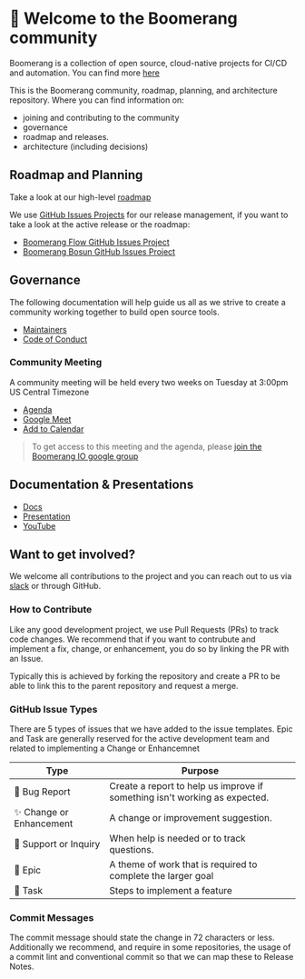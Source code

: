 # :wave: Welcome to the Boomerang community

Boomerang is a collection of open source, cloud-native projects for CI/CD and automation. You can find more [here](https://useboomerang.io)

This is the Boomerang community, roadmap, planning, and architecture repository. Where you can find information on:

- joining and contributing to the community
- governance
- roadmap and releases.
- architecture (including decisions)

## Roadmap and Planning

Take a look at our high-level [roadmap](ROADMAP.md)

We use [GitHub Issues Projects](https://github.com/features/issues) for our release management, if you want to take a look at the active release or the roadmap:

- [Boomerang Flow GitHub Issues Project](https://github.com/orgs/boomerang-io/projects/4/views/1)
- [Boomerang Bosun GitHub Issues Project](https://github.com/orgs/boomerang-io/projects/5)

## Governance

The following documentation will help guide us all as we strive to create a community working together to build open source tools.

- [Maintainers](https://github.com/boomerang-io/roadmap/blob/main/MAINTAINERS.md)
- [Code of Conduct](https://github.com/boomerang-io/roadmap/blob/main/CODE_OF_CONDUCT.md)

### Community Meeting

A community meeting will be held every two weeks on Tuesday at 3:00pm US Central Timezone

- [Agenda](https://docs.google.com/document/d/1298K1t36f5jl9VwEipp3KHgmdj-vRHHA5YlnMaS2n0A/edit?usp=sharing)
- [Google Meet](https://meet.google.com/thh-dpwr-ynv)
- [Add to Calendar](https://calendar.google.com/event?action=TEMPLATE&tmeid=NHNzZmVpaDRxdGh0MTM5MjQ1aGUzdDhoY3ZfMjAyMTA3MTNUMjAwMDAwWiB0eXNvbkBsYXdyaWUuY29tLmF1&tmsrc=tyson%40lawrie.com.au&scp=ALL)

> To get access to this meeting and the agenda, please [join the Boomerang IO google group](https://groups.google.com/g/boomerang-io)

## Documentation & Presentations

- [Docs](https://www.useboomerang.io/docs/boomerang-flow/introduction/overview)
- [Presentation](https://docs.google.com/presentation/d/1id1qePshOm3YRbLay47Ny6WvkrbxIOHEJtVXsM8PmGI/edit?usp=sharing)
- [YouTube](https://youtu.be/erBEQdBHFJU)

## Want to get involved?

We welcome all contributions to the project and you can reach out to us via [slack](https://join.slack.com/t/boomerang-io/shared_invite/zt-pxo2yw2o-c3~6YvWkKNrKIwhIBAKhaw) or through GitHub.

### How to Contribute

Like any good development project, we use Pull Requests (PRs) to track code changes. We recommend that if you want to contrubute and implement a fix, change, or enhancement, you do so by linking the PR with an Issue.

Typically this is achieved by forking the repository and create a PR to be able to link this to the parent repository and request a merge.

### GitHub Issue Types

There are 5 types of issues that we have added to the issue templates. Epic and Task are generally reserved for the active development team and related to implementing a Change or Enhancemnet

| Type                     | Purpose                                                                    |
| ------------------------ | -------------------------------------------------------------------------- |
| 🐛 Bug Report            | Create a report to help us improve if something isn't working as expected. |
| ✨ Change or Enhancement | A change or improvement suggestion.                                        |
| 💬 Support or Inquiry    | When help is needed or to track questions.                                 |
| 🚀 Epic                  | A theme of work that is required to complete the larger goal               |
| 🔨 Task                  | Steps to implement a feature                                               |

### Commit Messages

The commit message should state the change in 72 characters or less. Additionally we recommend, and require in some repositories, the usage of a commit lint and conventional commit so that we can map these to Release Notes.
